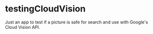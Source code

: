 # testingCloudVision
Just an app to test if a picture is safe for search and use with Google's Cloud Vision API.
